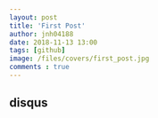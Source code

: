 ```yaml
---
layout: post
title: 'First Post'
author: jnh04188
date: 2018-11-13 13:00
tags: [github]
image: /files/covers/first_post.jpg
comments : true
---
```


## disqus
